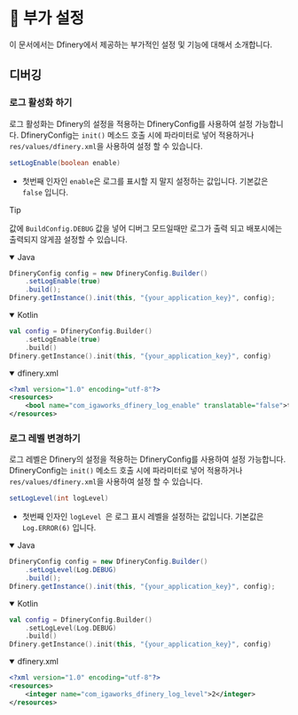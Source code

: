 # 🔎 부가 설정

이 문서에서는 Dfinery에서 제공하는 부가적인 설정 및 기능에 대해서 소개합니다.

## 디버깅

### 로그 활성화 하기
로그 활성화는 Dfinery의 설정을 적용하는 DfineryConfig를 사용하여 설정 가능합니다. DfineryConfig는 `init()` 메소드 호출 시에 파라미터로 넣어 적용하거나 `res/values/dfinery.xml`을 사용하여 설정 할 수 있습니다.

```java
setLogEnable(boolean enable)
```

- 첫번째 인자인 `enable`은 로그를 표시할 지 말지 설정하는 값입니다. 기본값은 `false` 입니다.

> [!TIP]
> 값에 `BuildConfig.DEBUG` 값을 넣어 디버그 모드일때만 로그가 출력 되고 배포시에는 출력되지 않게끔 설정할 수 있습니다.

<details open>
  <summary>Java</summary>

```java
DfineryConfig config = new DfineryConfig.Builder()
    .setLogEnable(true)
    .build();
Dfinery.getInstance().init(this, "{your_application_key}", config);
```

</details>

<details open>
  <summary>Kotlin</summary>

```kotlin
val config = DfineryConfig.Builder()
    .setLogEnable(true)
    .build()
Dfinery.getInstance().init(this, "{your_application_key}", config)
```

</details>
<details open>
  <summary>dfinery.xml</summary>

```xml
<?xml version="1.0" encoding="utf-8"?>
<resources>
    <bool name="com_igaworks_dfinery_log_enable" translatable="false">true</bool>
</resources>
```

</details>

### 로그 레벨 변경하기
로그 레벨은 Dfinery의 설정을 적용하는 DfineryConfig를 사용하여 설정 가능합니다. DfineryConfig는 `init()` 메소드 호출 시에 파라미터로 넣어 적용하거나 `res/values/dfinery.xml`을 사용하여 설정 할 수 있습니다.

```java
setLogLevel(int logLevel)
```

- 첫번째 인자인 `logLevel `은 로그 표시 레벨을 설정하는 값입니다. 기본값은 `Log.ERROR(6)` 입니다.

<details open>
  <summary>Java</summary>

```java
DfineryConfig config = new DfineryConfig.Builder()
    .setLogLevel(Log.DEBUG)
    .build();
Dfinery.getInstance().init(this, "{your_application_key}", config);
```

</details>

<details open>
  <summary>Kotlin</summary>

```kotlin
val config = DfineryConfig.Builder()
    .setLogLevel(Log.DEBUG)
    .build()
Dfinery.getInstance().init(this, "{your_application_key}", config)
```

</details>
<details open>
  <summary>dfinery.xml</summary>

```xml
<?xml version="1.0" encoding="utf-8"?>
<resources>
    <integer name="com_igaworks_dfinery_log_level">2</integer>
</resources>
```

</details>